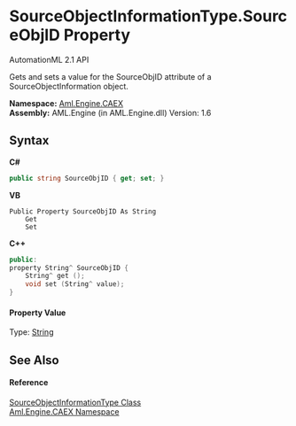 # SourceObjectInformationType.SourceObjID Property 
AutomationML 2.1 API 

Gets and sets a value for the SourceObjID attribute of a SourceObjectInformation object.

**Namespace:**&nbsp;<a href="N_Aml_Engine_CAEX">Aml.Engine.CAEX</a><br />**Assembly:**&nbsp;AML.Engine (in AML.Engine.dll) Version: 1.6

## Syntax

**C#**<br />
``` C#
public string SourceObjID { get; set; }
```

**VB**<br />
``` VB
Public Property SourceObjID As String
	Get
	Set
```

**C++**<br />
``` C++
public:
property String^ SourceObjID {
	String^ get ();
	void set (String^ value);
}
```


#### Property Value
Type: <a href="https://docs.microsoft.com/dotnet/api/system.string" target="_parent" rel="noopener noreferrer">String</a>

## See Also


#### Reference
<a href="T_Aml_Engine_CAEX_SourceObjectInformationType">SourceObjectInformationType Class</a><br /><a href="N_Aml_Engine_CAEX">Aml.Engine.CAEX Namespace</a><br />